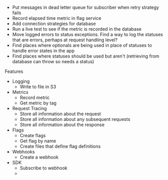 -   Put messages in dead letter queue for subscriber when retry strategy fails
-   Record elapsed time metric in flag service
-   Add connection strategies for database
-   Run a live test to see if the metric is recorded in the database
-   Move logged errors to status exceptions. Find a way to log the statuses that are errors, perhaps at request handling level?
-   Find places where optionals are being used in place of statuses to handle error states in the app
-   Find places where statuses should be used but aren't (retrieving from database can throw so needs a status)

Features

-   Logging
    -   Write to file in S3
-   Metrics
    -   Record metric
    -   Get metric by tag
-   Request Tracing
    -   Store all information about the request
    -   Store all information about any subsequent requests
    -   Store all information about the response
-   Flags
    -   Create flags
    -   Get flag by name
    -   Create files that define flag definitions
-   Webhooks
    -   Create a webhook
-   SDK
    -   Subscribe to webhook
    -
